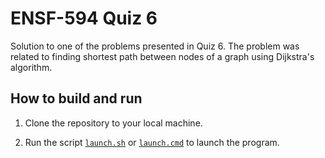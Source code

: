 # ENSF-594 Quiz 6

Solution to one of the problems presented in Quiz 6. The problem was related to finding shortest path between nodes of a graph using Dijkstra's algorithm.

## How to build and run

1. Clone the repository to your local machine.

2. Run the script [`launch.sh`](launch.sh) or [`launch.cmd`](launch.cmd) to launch the program.
